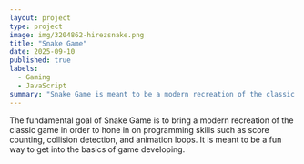 ```yaml
---
layout: project
type: project
image: img/3204862-hirezsnake.png
title: "Snake Game"
date: 2025-09-10
published: true
labels:
  - Gaming
  - JavaScript
summary: "Snake Game is meant to be a modern recreation of the classic Snake Game made on Javascript. To control the snake, it uses the 4 arrow keys to move, and if it hits a wall or itself, the game is over."
---
```


The fundamental goal of Snake Game is to bring a modern recreation of the classic game in order to hone in on programming skills such as score counting, collision detection, and animation loops. It is meant to be a fun way to get into the basics of game developing.
